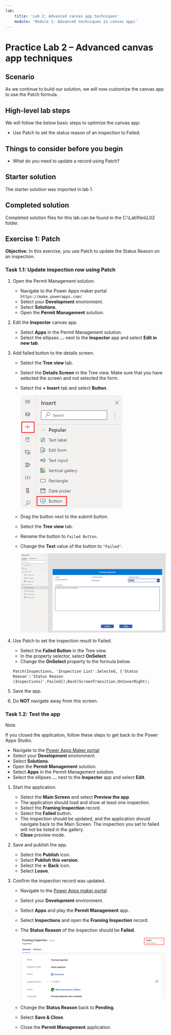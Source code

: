 ```yaml
---
lab:
    title: 'Lab 2: Advanced canvas app techniques'
    module: 'Module 1: Advanced techniques in canvas apps'
---
```


# Practice Lab 2 –  Advanced canvas app techniques

## Scenario

As we continue to build our solution, we will now customize the canvas app to use the Patch formula.

## High-level lab steps

We will follow the below basic steps to optimize the canvas app:

- Use Patch to set the status reason of an inspection to Failed.

## Things to consider before you begin

- What do you need to update a record using Patch?

## Starter solution

The starter solution was imported in lab 1.

## Completed solution

Completed solution files for this lab can be found in the  C:\Labfiles\L02 folder.

## Exercise 1: Patch

**Objective:** In this exercise, you use Patch to update the Status Reason on an inspection.

### Task 1.1: Update inspection row using Patch

1. Open the Permit Management solution.

   - Navigate to the Power Apps maker portal `https://make.powerapps.com/`
   - Select your **Development** environment.
   - Select **Solutions**.
   - Open the **Permit Management** solution.

1. Edit the **Inspector** canvas app.

   - Select **Apps** in the Permit Management solution.
   - Select the ellipses **...** next to the **Inspector** app and select **Edit in new tab**.

1. Add failed button to the details screen.

   - Select the **Tree view** tab.
   - Select the **Details Screen** in the Tree view. Make sure that you have selected the screen and not selected the form.
   - Select the **+ Insert** tab and select **Button**.

     ![Add button - screenshot](../images/L02/add-button.png)

   - Drag the button next to the submit button.
   - Select the **Tree view** tab.
   - Rename the button to `Failed Button`.
   - Change the **Text** value of the button to `"Failed"`.

     ![Form layout - screenshot](../images/L02/failed-button.png)

1. Use Patch to set the inspection result to Failed.

   - Select the **Failed Button** in the Tree view.
   - In the property selector, select **OnSelect**.
   - Change the **OnSelect** property to the formula below.

   ```powerappsfl
   Patch(Inspections, 'Inspection List'.Selected, {'Status Reason':'Status Reason (Inspections)'.Failed});Back(ScreenTransition.UnCoverRight);
   ```

1. Save the app.

1. Do **NOT** navigate away from this screen.

### Task 1.2: Test the app

   > [!NOTE]
   > If you closed the application, follow these steps to get back to the Power Apps Studio.
   >
   > - Navigate to the [Power Apps Maker portal](https://make.powerapps.com)
   > - Select your **Development** environment.
   > - Select **Solutions**.
   > - Open the **Permit Management** solution.
   > - Select **Apps** in the Permit Management solution.
   > - Select the ellipses **...** next to the **Inspector** app and select **Edit**.

1. Start the application.

   - Select the **Main Screen** and select **Preview the app**.
   - The application should load and show at least one inspection.
   - Select the **Framing Inspection** record.
   - Select the **Failed** button.
   - The inspection should be updated, and the application should navigate back to the Main Screen. The inspection you set to failed will not be listed in the gallery.
   - **Close** preview mode.

1. Save and publish the app.

   - Select the **Publish** icon.
   - Select **Publish this version**.
   - Select the **<- Back** icon.
   - Select **Leave**.

1. Confirm the inspection record was updated.

   - Navigate to the [Power Apps maker portal](https://make.powerapps.com/)
   - Select your **Development** environment.
   - Select **Apps** and play the **Permit Management** app.
   - Select **Inspections** and open the **Framing Inspection** record.
   - The **Status Reason** of the inspection should be **Failed**.

     ![Updated record - screenshot](../images/L02/failed-inspection.png)

   - Change the **Status Reason** back to **Pending**.
   - Select **Save & Close**.
   - Close the **Permit Management** application.
